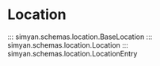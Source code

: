 # Location

::: simyan.schemas.location.BaseLocation
::: simyan.schemas.location.Location
::: simyan.schemas.location.LocationEntry

